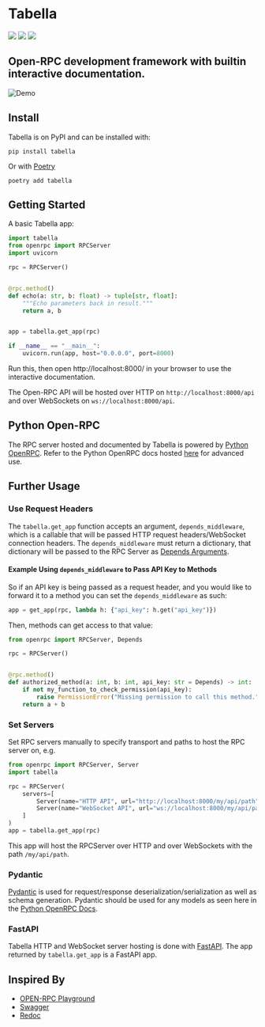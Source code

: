 # Tabella

![](https://img.shields.io/badge/License-ApacheV2-blue.svg)
![](https://img.shields.io/badge/code%20style-black-000000.svg)
![](https://img.shields.io/pypi/v/tabella.svg)

## Open-RPC development framework with builtin interactive documentation.

![Demo](https://gitlab.com/mburkard/tabella/-/raw/main/docs/demo.png)

## Install

Tabella is on PyPI and can be installed with:

```shell
pip install tabella
```

Or with [Poetry](https://python-poetry.org/)

```shell
poetry add tabella
```

## Getting Started

A basic Tabella app:

```python
import tabella
from openrpc import RPCServer
import uvicorn

rpc = RPCServer()


@rpc.method()
def echo(a: str, b: float) -> tuple[str, float]:
    """Echo parameters back in result."""
    return a, b


app = tabella.get_app(rpc)

if __name__ == "__main__":
    uvicorn.run(app, host="0.0.0.0", port=8000)
```

Run this, then open http://localhost:8000/ in your browser to use the interactive
documentation.

The Open-RPC API will be hosted over HTTP on `http://localhost:8000/api` and over
WebSockets on `ws://localhost:8000/api`.

## Python Open-RPC

The RPC server hosted and documented by Tabella is powered
by [Python OpenRPC](https://gitlab.com/mburkard/openrpc). Refer to the Python OpenRPC
docs hosted [here](https://python-openrpc.burkard.cloud/) for advanced use.

## Further Usage

### Use Request Headers

The `tabella.get_app` function accepts an argument, `depends_middleware`, which is a
callable that will be passed HTTP request headers/WebSocket connection headers.
The `depends_middleware` must return a dictionary, that dictionary will be passed to the
RPC Server as
[Depends Arguments](https://python-openrpc.burkard.cloud/security/authorization#dependent-arguments).

#### Example Using `depends_middleware` to Pass API Key to Methods

So if an API key is being passed as a request header, and you would like to forward it
to a method you can set the `depends_middleware` as such:

```python
app = get_app(rpc, lambda h: {"api_key": h.get("api_key")})
```

Then, methods can get access to that value:

```python
from openrpc import RPCServer, Depends

rpc = RPCServer()


@rpc.method()
def authorized_method(a: int, b: int, api_key: str = Depends) -> int:
    if not my_function_to_check_permission(api_key):
        raise PermissionError("Missing permission to call this method.")
    return a + b
```

### Set Servers

Set RPC servers manually to specify transport and paths to host the RPC server on, e.g.

```python
from openrpc import RPCServer, Server
import tabella

rpc = RPCServer(
    servers=[
        Server(name="HTTP API", url="http://localhost:8000/my/api/path"),
        Server(name="WebSocket API", url="ws://localhost:8000/my/api/path"),
    ]
)
app = tabella.get_app(rpc)
```

This app will host the RPCServer over HTTP and over WebSockets with the
path `/my/api/path`.

### Pydantic

[Pydantic](https://docs.pydantic.dev/latest/) is used for request/response
deserialization/serialization as well as schema generation. Pydantic should be used for
any models as seen here in
the [Python OpenRPC Docs](https://python-openrpc.burkard.cloud/basics#pydantic-for-data-models).

### FastAPI

Tabella HTTP and WebSocket server hosting is done with
[FastAPI](https://fastapi.tiangolo.com/). The app returned by `tabella.get_app` is a
FastAPI app.

## Inspired By

- [OPEN-RPC Playground](https://playground.open-rpc.org/)
- [Swagger](https://swagger.io/)
- [Redoc](https://github.com/Redocly/redoc)
